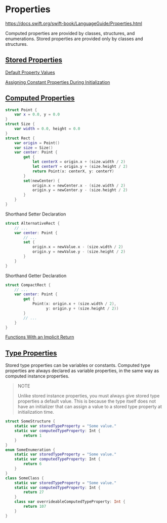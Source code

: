 # Properties

<https://docs.swift.org/swift-book/LanguageGuide/Properties.html>

Computed properties are provided by classes, structures, and enumerations. Stored properties are provided only by classes and structures.

## [Stored Properties](https://docs.swift.org/swift-book/LanguageGuide/Properties.html#ID255)

[Default Property Values](https://docs.swift.org/swift-book/LanguageGuide/Initialization.html#ID206)

[Assigning Constant Properties During Initialization](https://docs.swift.org/swift-book/LanguageGuide/Initialization.html#ID212)

## [Computed Properties](https://docs.swift.org/swift-book/LanguageGuide/Properties.html#ID259)

```swift
struct Point {
    var x = 0.0, y = 0.0
}
struct Size {
    var width = 0.0, height = 0.0
}
struct Rect {
    var origin = Point()
    var size = Size()
    var center: Point {
        get {
            let centerX = origin.x + (size.width / 2)
            let centerY = origin.y + (size.height / 2)
            return Point(x: centerX, y: centerY)
        }
        set(newCenter) {
            origin.x = newCenter.x - (size.width / 2)
            origin.y = newCenter.y - (size.height / 2)
        }
    }
}
```

Shorthand Setter Declaration

```swift
struct AlternativeRect {
    // ...
    var center: Point {
        // ...
        set {
            origin.x = newValue.x - (size.width / 2)
            origin.y = newValue.y - (size.height / 2)
        }
    }
}
```

Shorthand Getter Declaration

```swift
struct CompactRect {
    // ...
    var center: Point {
        get {
            Point(x: origin.x + (size.width / 2),
                  y: origin.y + (size.height / 2))
        }
        // ...
    }
}
```

[Functions With an Implicit Return](https://docs.swift.org/swift-book/LanguageGuide/Functions.html#ID607)

## [Type Properties](https://docs.swift.org/swift-book/LanguageGuide/Properties.html#ID264)

Stored type properties can be variables or constants. Computed type properties are always declared as variable properties, in the same way as computed instance properties.

> NOTE
>
> Unlike stored instance properties, you must always give stored type properties a default value. This is because the type itself does not have an initializer that can assign a value to a stored type property at initialization time.

```swift
struct SomeStructure {
    static var storedTypeProperty = "Some value."
    static var computedTypeProperty: Int {
        return 1
    }
}
enum SomeEnumeration {
    static var storedTypeProperty = "Some value."
    static var computedTypeProperty: Int {
        return 6
    }
}
class SomeClass {
    static var storedTypeProperty = "Some value."
    static var computedTypeProperty: Int {
        return 27
    }
    class var overrideableComputedTypeProperty: Int {
        return 107
    }
}
```
